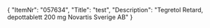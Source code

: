 {
  "ItemNr": "057634",
  "Title": "test",
  "Description": "Tegretol Retard, depottablett 200 mg Novartis Sverige AB"
}
